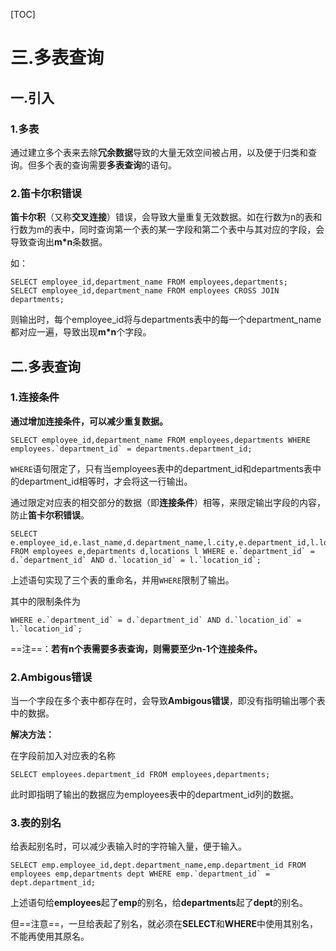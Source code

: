 [TOC]



# 三.多表查询

## 一.引入

### 1.多表

通过建立多个表来去除**冗余数据**导致的大量无效空间被占用，以及便于归类和查询。但多个表的查询需要**多表查询**的语句。

### 2.笛卡尔积错误

**笛卡尔积**（又称**交叉连接**）错误，会导致大量重复无效数据。如在行数为n的表和行数为m的表中，同时查询第一个表的某一字段和第二个表中与其对应的字段，会导致查询出**m*n**条数据。

如：

```mysql
SELECT employee_id,department_name FROM employees,departments;
SELECT employee_id,department_name FROM employees CROSS JOIN departments;
```

则输出时，每个employee_id将与departments表中的每一个department_name都对应一遍，导致出现**m*n**个字段。

## 二.多表查询

### 1.连接条件

**通过增加连接条件，可以减少重复数据。**

```mysql
SELECT employee_id,department_name FROM employees,departments WHERE employees.`department_id` = departments.department_id;
```

```WHERE```语句限定了，只有当employees表中的department_id和departments表中的department_id相等时，才会将这一行输出。



通过限定对应表的相交部分的数据（即**连接条件**）相等，来限定输出字段的内容，防止**笛卡尔积错误**。

```mysql
SELECT e.employee_id,e.last_name,d.department_name,l.city,e.department_id,l.location_id FROM employees e,departments d,locations l WHERE e.`department_id` = d.`department_id` AND d.`location_id` = l.`location_id`;
```

上述语句实现了三个表的重命名，并用```WHERE```限制了输出。

其中的限制条件为

```mysql
WHERE e.`department_id` = d.`department_id` AND d.`location_id` = l.`location_id`;
```

==注==：**若有n个表需要多表查询，则需要至少n-1个连接条件。**



### 2.Ambigous错误

当一个字段在多个表中都存在时，会导致**Ambigous错误**，即没有指明输出哪个表中的数据。

**解决方法：**

在字段前加入对应表的名称

```mysql
SELECT employees.department_id FROM employees,departments;
```

此时即指明了输出的数据应为employees表中的department_id列的数据。



### 3.表的别名

给表起别名时，可以减少表输入时的字符输入量，便于输入。

```mysql
SELECT emp.employee_id,dept.department_name,emp.department_id FROM employees emp,departments dept WHERE emp.`department_id` = dept.department_id;
```

上述语句给**employees**起了**emp**的别名，给**departments**起了**dept**的别名。

但==注意==，一旦给表起了别名，就必须在**SELECT**和**WHERE**中使用其别名，不能再使用其原名。
